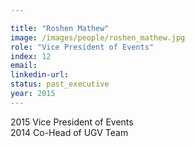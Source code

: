 ```yaml
---

title: "Roshen Mathew"
image: /images/people/roshen_mathew.jpg
role: "Vice President of Events"
index: 12
email:
linkedin-url:
status: past_executive
year: 2015
---
```

2015 Vice President of Events
<br>2014 Co-Head of UGV Team

